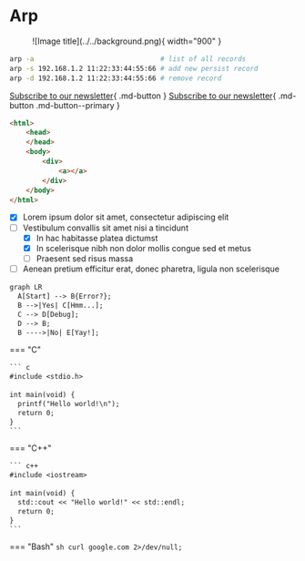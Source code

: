 # Arp

<figure markdown>
  ![Image title](../../background.png){ width="900" }
</figure>

```sh
arp -a                               # list of all records
arp -s 192.168.1.2 11:22:33:44:55:66 # add new persist record
arp -d 192.168.1.2 11:22:33:44:55:66 # remove record
```

[Subscribe to our newsletter](https://google.com){ .md-button }
[Subscribe to our newsletter](#){ .md-button .md-button--primary }


```html title="index.html"
<html>
    <head>
    </head>
    <body>
        <div>
            <a></a>
        </div>
    </body>
</html>
```



- [x] Lorem ipsum dolor sit amet, consectetur adipiscing elit
- [ ] Vestibulum convallis sit amet nisi a tincidunt
    * [x] In hac habitasse platea dictumst
    * [x] In scelerisque nibh non dolor mollis congue sed et metus
    * [ ] Praesent sed risus massa
- [ ] Aenean pretium efficitur erat, donec pharetra, ligula non scelerisque

``` mermaid
graph LR
  A[Start] --> B{Error?};
  B -->|Yes| C[Hmm...];
  C --> D[Debug];
  D --> B;
  B ---->|No| E[Yay!];
```

=== "C"

    ``` c
    #include <stdio.h>

    int main(void) {
      printf("Hello world!\n");
      return 0;
    }
    ```

=== "C++"

    ``` c++
    #include <iostream>

    int main(void) {
      std::cout << "Hello world!" << std::endl;
      return 0;
    }
    ```
=== "Bash"
    ```sh
    curl google.com 2>/dev/null; 
    ```


